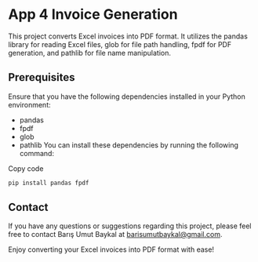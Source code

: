 # App 4 Invoice Generation
This project converts Excel invoices into PDF format. It utilizes the pandas library for reading Excel files, glob for file path handling, fpdf for PDF generation, and pathlib for file name manipulation.

## Prerequisites
Ensure that you have the following dependencies installed in your Python environment:

- pandas
- fpdf
- glob
- pathlib
You can install these dependencies by running the following command:

Copy code
```bash
pip install pandas fpdf
```

## Contact
If you have any questions or suggestions regarding this project, please feel free to contact Barış Umut Baykal at barisumutbaykal@gmail.com.

Enjoy converting your Excel invoices into PDF format with ease!
